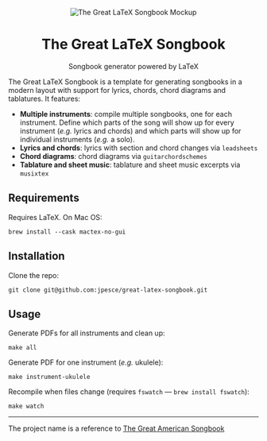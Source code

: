 <p align="center">
  <a href="#">
    
  </a>
  <p align="center">
   <img src="https://user-images.githubusercontent.com/1228352/165809316-b4199537-bd0a-4225-929f-d1ff540c3b9f.jpg" alt="The Great LaTeX Songbook Mockup">
  </p>
  <h1 align="center"><b>The Great LaTeX Songbook</b></h1>
  <p align="center">
   Songbook generator powered by LaTeX
  </p>
</p>

The Great LaTeX Songbook is a template for generating songbooks in a modern layout with support for lyrics, chords, chord diagrams and tablatures. It features:
* **Multiple instruments**: compile multiple songbooks, one for each instrument. Define which parts of the song will show up for every instrument (_e.g._ lyrics and chords) and which parts will show up for individual instruments (_e.g._ a solo).
* **Lyrics and chords**: lyrics with section and chord changes via `leadsheets`
* **Chord diagrams**: chord diagrams via `guitarchordschemes`
* **Tablature and sheet music**: tablature and sheet music excerpts via `musixtex`

## Requirements
Requires LaTeX. On Mac OS:
```
brew install --cask mactex-no-gui
```
## Installation
Clone the repo:
```
git clone git@github.com:jpesce/great-latex-songbook.git
```
## Usage
Generate PDFs for all instruments and clean up:
```
make all
```
Generate PDF for one instrument (_e.g._ ukulele):
```
make instrument-ukulele
```
Recompile when files change (requires `fswatch` — `brew install fswatch`):
```
make watch
```
---
The project name is a reference to [The Great American Songbook](https://en.wikipedia.org/wiki/Great_American_Songbook)
